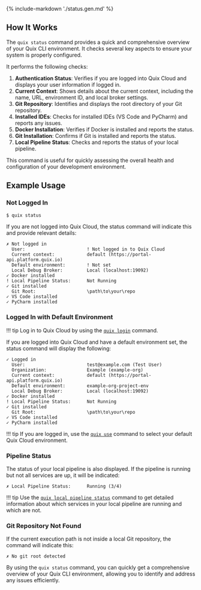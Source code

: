 {% include-markdown './status.gen.md' %}

## How It Works

The `quix status` command provides a quick and comprehensive overview of your Quix CLI environment. It checks several key aspects to ensure your system is properly configured.

It performs the following checks:

1. **Authentication Status**: Verifies if you are logged into Quix Cloud and displays your user information if logged in.
2. **Current Context**: Shows details about the current context, including the name, URL, environment ID, and local broker settings.
3. **Git Repository**: Identifies and displays the root directory of your Git repository.
4. **Installed IDEs**: Checks for installed IDEs (VS Code and PyCharm) and reports any issues.
5. **Docker Installation**: Verifies if Docker is installed and reports the status.
6. **Git Installation**: Confirms if Git is installed and reports the status.
7. **Local Pipeline Status**: Checks and reports the status of your local pipeline.

This command is useful for quickly assessing the overall health and configuration of your development environment.

## Example Usage

### Not Logged In


```bash
$ quix status
```

If you are not logged into Quix Cloud, the status command will indicate this and provide relevant details:


```text
✗ Not logged in
  User:                       ! Not logged in to Quix Cloud
  Current context:            default (https://portal-api.platform.quix.io)
  Default environment:        ! Not set
  Local Debug Broker:         Local (localhost:19092)
✓ Docker installed
! Local Pipeline Status:      Not Running
✓ Git installed
  Git Root:                   \path\to\your\repo
✓ VS Code installed
✓ PyCharm installed
```

### Logged In with Default Environment

!!! tip
    Log in to Quix Cloud by using the [`quix login`](login.md) command.

If you are logged into Quix Cloud and have a default environment set, the status command will display the following:

```text
✓ Logged in
  User:                       test@example.com (Test User)
  Organization:               Example (example-org)
  Current context:            default (https://portal-api.platform.quix.io)
  Default environment:        example-org-project-env
  Local Debug Broker:         Local (localhost:19092)
✓ Docker installed
! Local Pipeline Status:      Not Running
✓ Git installed
  Git Root:                   \path\to\your\repo
✓ VS Code installed
✓ PyCharm installed
```

!!! tip
    If you are logged in, use the [`quix use`](use.md) command to select your default Quix Cloud environment.

### Pipeline Status

The status of your local pipeline is also displayed. If the pipeline is running but not all services are up, it will be indicated:

```text
✗ Local Pipeline Status:      Running (3/4)
```

!!! tip
    Use the [`quix local pipeline status`](local/pipeline/status.md) command to get detailed information about which services in your local pipeline are running and which are not.

### Git Repository Not Found

If the current execution path is not inside a local Git repository, the command will indicate this:

```text
✗ No git root detected
```

By using the `quix status` command, you can quickly get a comprehensive overview of your Quix CLI environment, allowing you to identify and address any issues efficiently.
